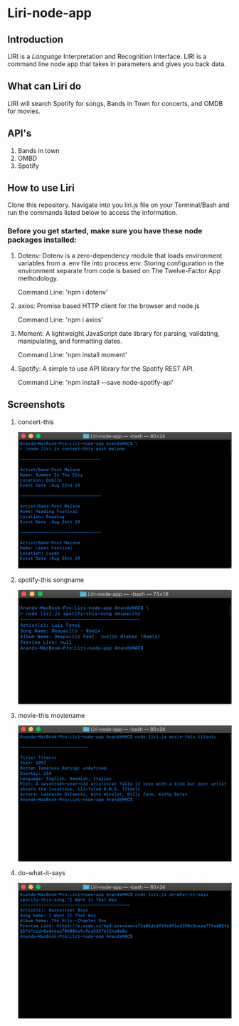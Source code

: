 # Liri-node-app


## Introduction
LIRI is a _Language_ Interpretation and Recognition Interface. LIRI is a command line node app that takes in parameters and gives you    back data.

## What can Liri do

 LIRI will search Spotify for songs, Bands in Town for concerts, and OMDB for movies.

## API's

 1. Bands in town
 2. OMBD
 3. Spotify


## How to use Liri

Clone this repository. Navigate into you liri.js file on your Terminal/Bash and run the commands listed below to access the information. 

### Before you get started, make sure you have these node packages installed:

1. Dotenv: Dotenv is a zero-dependency module that loads environment variables from a .env file into process.env. Storing configuration in    the environment separate from code is based on The Twelve-Factor App methodology.

   Command Line: 'npm i dotenv'

2. axios: Promise based HTTP client for the browser and node.js

   Command Line: 'npm i axios'   

3. Moment: A lightweight JavaScript date library for parsing, validating, manipulating, and formatting dates.

   Command Line: 'npm install moment'
   
4. Spotify: A simple to use API library for the Spotify REST API.

   Command Line: 'npm install --save node-spotify-api'
   
## Screenshots
   
1.  concert-this

    ![](Assets/concert-this.png)


2.  spotify-this songname

    ![](Assets/spotify-this-song.png)

3.  movie-this moviename

    ![](Assets/movie-this.png)

4.  do-what-it-says

    ![](Assets/do-what-it-says.png)



